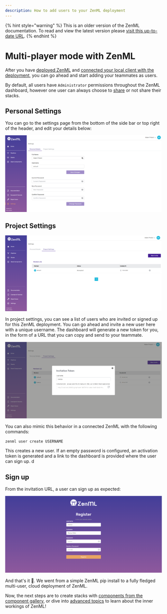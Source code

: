 ```yaml
---
description: How to add users to your ZenML deployment
---
```


{% hint style="warning" %}
This is an older version of the ZenML documentation. To read and view the latest version please [visit this up-to-date URL](https://docs.zenml.io).
{% endhint %}


# Multi-player mode with ZenML

After you have [deployed ZenML](../../getting-started/deploying-zenml/deploying-zenml.md) and [connected your local client with the deployment](./zenml-deployment.md), you can go ahead and start adding your teammates as users.

By default, all users have `Administrator` permissions throughout the ZenML dashboard, however one user can always choose to [share](../stacks/managing-stacks.md#sharing-stacks-over-a-zenml-server) or not share their stacks.

## Personal Settings

You can go to the settings page from the bottom of the side bar or top right of the header, and edit your details below:

![Personal Settings](../../assets/starter_guide/collaboration/01_personal_settings.png)

## Project Settings

![Project Settings](../../assets/starter_guide/collaboration/02_project_settings.png)

In project settings, you can see a list of users who are invited or signed up for this ZenML deployment. You can go ahead and invite a new user here with a
unique username. The dashboard will generate a new token for you, in the form of a URL that you can copy and send to your teammate.

![Invite Token](../../assets/starter_guide/collaboration/03_invite_token.png)

You can also mimic this behavior in a connected ZenML with the following commands:

```shell
zenml user create USERNAME
```

This creates a new user. If an empty password is configured, an activation token is generated and a link to the dashboard is provided where the user can sign up.
d
## Sign up

From the invitation URL, a user can sign up as expected:

![Sign up](../../assets/starter_guide/collaboration/04_sign_up.png)

And that's it 🚀. We went from a simple ZenML pip install to a fully fledged multi-user, cloud deployment of ZenML.

Now, the next steps are to create stacks with [components from the component gallery](../../component-gallery/categories.md), or dive into
[advanced topics](../../advanced-guide/pipelines/pipelines.md) to learn about the inner workings of ZenML!